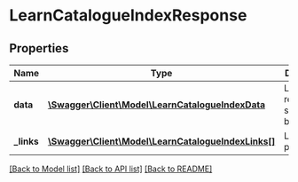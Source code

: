 # LearnCatalogueIndexResponse

## Properties
Name | Type | Description | Notes
------------ | ------------- | ------------- | -------------
**data** | [**\Swagger\Client\Model\LearnCatalogueIndexData**](LearnCatalogueIndexData.md) | List of all retrieved subscription bundles | 
**_links** | [**\Swagger\Client\Model\LearnCatalogueIndexLinks[]**](LearnCatalogueIndexLinks.md) | Links to pages | 

[[Back to Model list]](../README.md#documentation-for-models) [[Back to API list]](../README.md#documentation-for-api-endpoints) [[Back to README]](../README.md)


